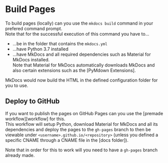# Build Pages
To build pages (locally) can you use the `mkdocs build` command in your prefered command prompt.  
Note that for the successful execution of this command you have to...

- ...be in the folder that contains the `mkdocs.yml`
- ...have Python 3.7 installed
- ...have MkDocs and all required dependencies such as Material for MkDocs installed.  
Note that Material for MkDocs automatically downloads MkDocs and also certain extensions such as the [PyMdown Extensions].

MkDocs would now build the HTML in the defined configuration folder for you to use.

## Deploy to GitHub
If you want to publish the pages on GitHub Pages can you use the [premade workflow][workflow] for this.  
This workflow will setup Python, download Material for MkDocs and all its dependencies and deploy the pages to the
`gh-pages` branch to then be viewable under `<username>.github.io/<repository>` (unless you defined a specific CNAME
through a CNAME file in the [docs folder]).

Note that in order for this to work will you need to have a `gh-pages` branch already made.
